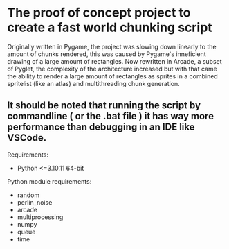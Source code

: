# The proof of concept project to create a fast world chunking script
Originally written in Pygame, the project was slowing down linearly to the amount of chunks rendered, this was caused by Pygame's inneficient drawing of a large amount of rectangles.
Now rewritten in Arcade, a subset of Pyglet, the complexity of the architecture increased but with that came the ability to render a large amount of rectangles as sprites in a combined spritelist (like an atlas) and multithreading chunk generation.

## It should be noted that running the script by commandline ( or the .bat file ) it has way more performance than debugging in an IDE like VSCode.

Requirements:
- Python <=3.10.11 64-bit

Python module requirements:
- random
- perlin_noise
- arcade
- multiprocessing
- numpy
- queue
- time
